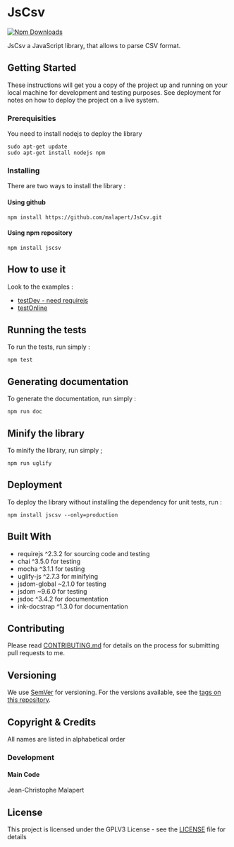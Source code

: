 # JsCsv

[![Npm Downloads](https://nodei.co/npm/jscsv.png?downloads=true&stars=true)](https://nodei.co/npm/jscsv.png?downloads=true&stars=true)

JsCsv a JavaScript library, that allows to parse CSV format.

## Getting Started

These instructions will get you a copy of the project up and running on your local machine for development and testing purposes. See deployment for notes on how to deploy the project on a live system.

### Prerequisities

You need to install nodejs to deploy the library

```
sudo apt-get update
sudo apt-get install nodejs npm
```

### Installing

There are two ways to install the library :

#### Using github

```
npm install https://github.com/malapert/JsCsv.git
```

#### Using npm repository

```
npm install jscsv
```

## How to use it

Look to the examples :

 * [testDev - need requirejs](https://github.com/malapert/JsVotable/blob/master/example/testDev.html) 
 * [testOnline](https://rawgit.com/malapert/JsCsv/master/example/testOnline.html)

## Running the tests

To run the tests, run simply :
```
npm test
```

## Generating documentation

To generate the documentation, run simply :
```
npm run doc
```


## Minify the library

To minify the library, run simply ;
```
npm run uglify
```


## Deployment

To deploy the library without installing the dependency for unit tests, run :
```
npm install jscsv --only=production
``` 

## Built With

* requirejs ^2.3.2 for sourcing code and testing 
* chai ^3.5.0 for testing
* mocha ^3.1.1 for testing
* uglify-js ^2.7.3 for minifying
* jsdom-global ~2.1.0 for testing
* jsdom ~9.6.0 for testing
* jsdoc ^3.4.2 for documentation
* ink-docstrap ^1.3.0 for documentation

## Contributing

Please read [CONTRIBUTING.md](https://github.com/malapert/JsCsv/blob/master/CONTRIBUTING.md) for details on the process for submitting pull requests to me.

## Versioning

We use [SemVer](http://semver.org/) for versioning. For the versions available, see the [tags on this repository](https://github.com/malapert/JsVotable/tags). 

## Copyright & Credits

All names are listed in alphabetical order

### Development

#### Main Code

Jean-Christophe Malapert

## License

This project is licensed under the GPLV3 License - see the [LICENSE](https://github.com/malapert/JsCsv/blob/master/LICENSE) file for details

